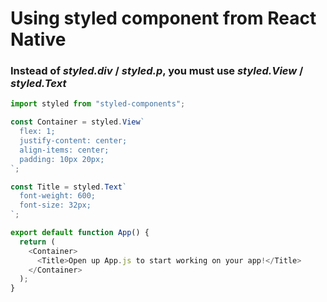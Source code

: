 # Using styled component from React Native

### Instead of _styled.div_ / _styled.p_, you must use _styled.View_ / _styled.Text_

```js
import styled from "styled-components";

const Container = styled.View`
  flex: 1;
  justify-content: center;
  align-items: center;
  padding: 10px 20px;
`;

const Title = styled.Text`
  font-weight: 600;
  font-size: 32px;
`;

export default function App() {
  return (
    <Container>
      <Title>Open up App.js to start working on your app!</Title>
    </Container>
  );
}

```